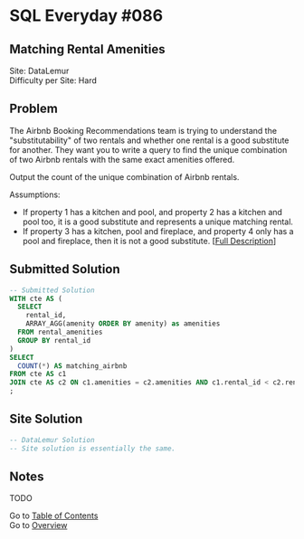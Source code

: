 # SQL Everyday \#086

## Matching Rental Amenities

Site: DataLemur\
Difficulty per Site: Hard

## Problem

The Airbnb Booking Recommendations team is trying to understand the "substitutability" of two rentals and whether one rental is a good substitute for another. They want you to write a query to find the unique combination of two Airbnb rentals with the same exact amenities offered.

Output the count of the unique combination of Airbnb rentals.

Assumptions:

* If property 1 has a kitchen and pool, and property 2 has a kitchen and pool too, it is a good substitute and represents a unique matching rental.
* If property 3 has a kitchen, pool and fireplace, and property 4 only has a pool and fireplace, then it is not a good substitute. [[Full Description](https://datalemur.com/questions/matching-rental-amenities)]

## Submitted Solution

```sql
-- Submitted Solution
WITH cte AS (
  SELECT 
    rental_id, 
    ARRAY_AGG(amenity ORDER BY amenity) as amenities
  FROM rental_amenities
  GROUP BY rental_id
)
SELECT 
  COUNT(*) AS matching_airbnb
FROM cte AS c1 
JOIN cte AS c2 ON c1.amenities = c2.amenities AND c1.rental_id < c2.rental_id
;
```

## Site Solution

```sql
-- DataLemur Solution 
-- Site solution is essentially the same.
```

## Notes

TODO

Go to [Table of Contents](/README.md#contents)\
Go to [Overview](/README.md)
